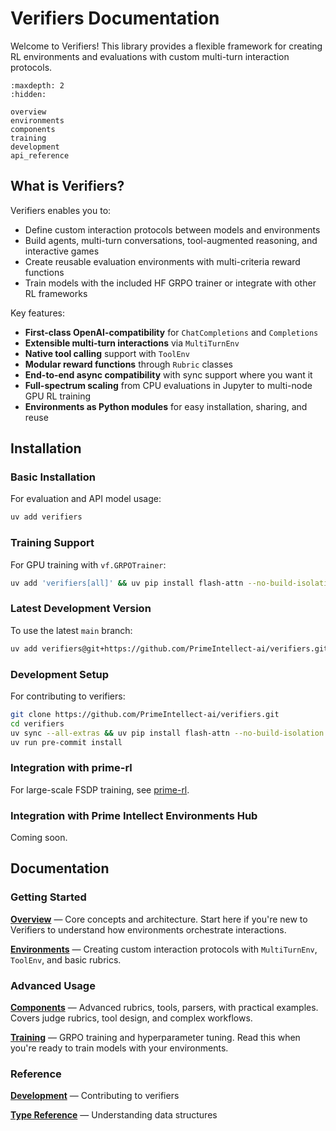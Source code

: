 # Verifiers Documentation

Welcome to Verifiers! This library provides a flexible framework for creating RL environments and evaluations with custom multi-turn interaction protocols.

```{toctree}
:maxdepth: 2
:hidden:

overview
environments
components
training
development
api_reference
```

## What is Verifiers?

Verifiers enables you to:
- Define custom interaction protocols between models and environments
- Build agents, multi-turn conversations, tool-augmented reasoning, and interactive games
- Create reusable evaluation environments with multi-criteria reward functions
- Train models with the included HF GRPO trainer or integrate with other RL frameworks

Key features:
- **First-class OpenAI-compatibility** for `ChatCompletions` and `Completions`
- **Extensible multi-turn interactions** via `MultiTurnEnv` 
- **Native tool calling** support with `ToolEnv`
- **Modular reward functions** through `Rubric` classes
- **End-to-end async compatibility** with sync support where you want it
- **Full-spectrum scaling** from CPU evaluations in Jupyter to multi-node GPU RL training
- **Environments as Python modules** for easy installation, sharing, and reuse

## Installation

### Basic Installation

For evaluation and API model usage:
```bash
uv add verifiers
```

### Training Support

For GPU training with `vf.GRPOTrainer`:
```bash
uv add 'verifiers[all]' && uv pip install flash-attn --no-build-isolation
```

### Latest Development Version

To use the latest `main` branch:
```bash
uv add verifiers@git+https://github.com/PrimeIntellect-ai/verifiers.git
```

### Development Setup

For contributing to verifiers:
```bash
git clone https://github.com/PrimeIntellect-ai/verifiers.git
cd verifiers
uv sync --all-extras && uv pip install flash-attn --no-build-isolation
uv run pre-commit install
```

### Integration with prime-rl

For large-scale FSDP training, see [prime-rl](https://github.com/PrimeIntellect-ai/prime-rl).

### Integration with Prime Intellect Environments Hub

Coming soon.

## Documentation

### Getting Started

**[Overview](overview.md)** — Core concepts and architecture. Start here if you're new to Verifiers to understand how environments orchestrate interactions.

**[Environments](environments.md)** — Creating custom interaction protocols with `MultiTurnEnv`, `ToolEnv`, and basic rubrics.

### Advanced Usage

**[Components](components.md)** — Advanced rubrics, tools, parsers, with practical examples. Covers judge rubrics, tool design, and complex workflows.

**[Training](training.md)** — GRPO training and hyperparameter tuning. Read this when you're ready to train models with your environments.

### Reference

**[Development](development.md)** — Contributing to verifiers

**[Type Reference](api_reference.md)** — Understanding data structures
